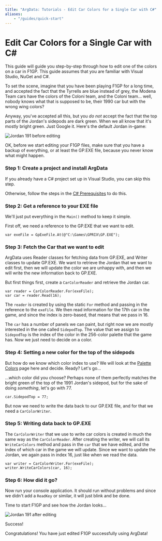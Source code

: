 ```yaml
---
title: "ArgData: Tutorials - Edit Car Colors for a Single Car with C#"
aliases:
    - "/guides/quick-start"
---
```


# Edit Car Colors for a Single Car with C&#35;

This guide will guide you step-by-step through how to edit one of the colors on a car in F1GP. This guide
assumes that you are familiar with Visual Studio, NuGet and C#.

To set the scene, imagine that you have been playing F1GP for a long time, and accepted the fact that
the Tyrrells are blue instead of grey, the Modena Team cars have the colors of the Coloni team, and the
Coloni team... well, nobody knows what that is supposed to be, their 1990 car but with the wrong wing colors?

Anyway, you've accepted all this, but you _do not_ accept the fact that the top parts of the Jordan's sidepods
are dark green. When we all know that it's mostly bright green. Just Google it. Here's the default Jordan in-game:

<img alt="Jordan 191 before editing" src="/argdata/images/tutorials/jordan-before.png" class="img-fluid" />

OK, before we start editing your F1GP files, make sure that you have a backup of everything, or at least the
GP.EXE file, because you never know what might happen.


### Step 1: Create a project and install ArgData

If you already have a C# project set up in Visual Studio, you can skip this step.

Otherwise, follow the steps in the [C# Prerequisites](/argdata/tutorials/prerequisites-for-csharp/) to do this.


### Step 2: Get a reference to your EXE file

We'll just put everything in the <code>Main()</code> method to keep it simple.

First off, we need a reference to the GP.EXE that we want to edit.

<pre><code class="language-csharp">var exeFile = GpExeFile.At(&#64;&quot;C:\Games\GPRIX\GP.EXE&quot;);
</code></pre>


### Step 3: Fetch the Car that we want to edit

ArgData uses Reader classes for fetching data from GP.EXE, and Writer classes to update GP.EXE. We want to retrieve the
Jordan that we want to edit first, then we will update the color we are unhappy with, and then we will write the
new information back to GP.EXE.

But first things first, create a <code>CarColorReader</code> and retrieve the Jordan car.

<pre><code class="language-csharp">var reader = CarColorReader.For(exeFile);
var car = reader.Read(16);
</code></pre>

The <code>reader</code> is created by using the static <code>For</code> method and passing in the reference to the <code>exeFile</code>. We then
read information for the 17th car in the game, and since the index is zero-based, that means that we pass in 16.

The <code>car</code> has a number of panels we can paint, but right now we are mostly interested in the one called
<code>SidepodTop</code>. The value that we assign to <code>SidepodTop</code> is the index of the color in the 256-color palette that
the game has. Now we just need to decide on a color.


### Step 4: Setting a new color for the top of the sidepods

But how do we know which color index to use? We will look at the [Palette Colors](/argdata/api/palette-colors) page
here and decide. Ready? Let's go...

...which color did you choose? Perhaps none of them perfectly matches the bright green of the top of the 1991 Jordan's
sidepod, but for the sake of doing <em>something</em>, let's go with 77.

<pre><code class="language-csharp">car.SidepodTop = 77;
</code></pre>

But now we need to write the data back to our GP.EXE file, and for that we need a <code>CarColorWriter</code>.


### Step 5: Writing data back to GP.EXE

The <code>CarColorWriter</code> that we use to write car colors is created in much the same way as the <code>CarColorReader</code>.
After creating the writer, we will call its <code>WriteCarColors</code> method and pass in the <code>car</code> that we have edited,
and the index of which car in the game we will update. Since we want to update the Jordan, we again pass in
index 16, just like when we read the data.

<pre><code class="language-csharp">var writer = CarColorWriter.For(exeFile);
writer.WriteCarColors(car, 16);
</code></pre>

### Step 6: How did it go?

Now run your console application. It should run without problems and since we didn't add a <code>ReadKey</code> or similar,
it will just blink and be done.

Time to start F1GP and see how the Jordan looks...

<img alt="Jordan 191 after editing" src="/argdata/images/tutorials/jordan-after.png" class="img-fluid" />

Success!

Congratulations! You have just edited F1GP successfully using ArgData!

